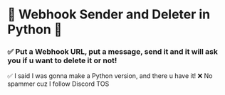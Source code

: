 # 👋 Webhook Sender and Deleter in Python 💃

### ✅ Put a Webhook URL, put a message, send it and it will ask you if u want to delete it or not!
✅ I said I was gonna make a Python version, and there u have it!
❌ No spammer cuz I follow Discord TOS
